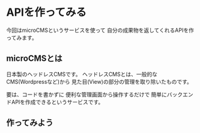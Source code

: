 # APIを作ってみる
今回はmicroCMSというサービスを使って
自分の成果物を返してくれるAPIを作ってみます。


## microCMSとは
日本製のヘッドレスCMSです。
ヘッドレスCMSとは、一般的なCMS(Wordpressなど)から
見た目(View)の部分の管理を取り除いたものです。

要は、コードを書かずに
便利な管理画面から操作するだけで
簡単にバックエンドAPIを作成できるというサービスです。

## 作ってみよう
